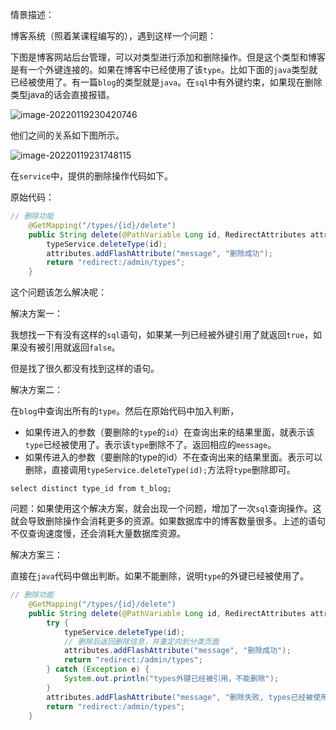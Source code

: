情景描述：

博客系统（照着某课程编写的），遇到这样一个问题：

下图是博客网站后台管理，可以对类型进行添加和删除操作。但是这个类型和博客是有一个外键连接的。如果在博客中已经使用了该`type`。比如下面的`java`类型就已经被使用了。有一篇`blog`的类型就是`java`。在`sql`中有外键约束，如果现在删除类型java的话会直接报错。

![image-20220119230420746](https://cdn.jsdelivr.net/gh/dlagez/img@master/image-20220119230420746.png)

他们之间的关系如下图所示。

![image-20220119231748115](https://cdn.jsdelivr.net/gh/dlagez/img@master/image-20220119231748115.png)

在`service`中，提供的删除操作代码如下。

原始代码：

```java
// 删除功能
    @GetMapping("/types/{id}/delete")
    public String delete(@PathVariable Long id, RedirectAttributes attributes) {
        typeService.deleteType(id);
        attributes.addFlashAttribute("message", "删除成功");
        return "redirect:/admin/types";
    }
```

这个问题该怎么解决呢：

解决方案一：

​	我想找一下有没有这样的`sql`语句，如果某一列已经被外键引用了就返回`true`，如果没有被引用就返回`false`。

但是找了很久都没有找到这样的语句。

解决方案二：

在`blog`中查询出所有的`type`。然后在原始代码中加入判断，

- 如果传进入的参数（要删除的`type`的`id`）在查询出来的结果里面，就表示该`type`已经被使用了。表示该`type`删除不了。返回相应的`message`。
- 如果传进入的参数（要删除的type的id）不在查询出来的结果里面。表示可以删除，直接调用`typeService.deleteType(id);`方法将`type`删除即可。

```
select distinct type_id from t_blog;
```

问题：如果使用这个解决方案，就会出现一个问题，增加了一次`sql`查询操作。这就会导致删除操作会消耗更多的资源。如果数据库中的博客数量很多。上述的语句不仅查询速度慢，还会消耗大量数据库资源。

解决方案三：

直接在`java`代码中做出判断。如果不能删除，说明`type`的外键已经被使用了。

```java
// 删除功能
    @GetMapping("/types/{id}/delete")
    public String delete(@PathVariable Long id, RedirectAttributes attributes) {
        try {
            typeService.deleteType(id);
            // 删除后返回删除信息，并重定向到分类页面
            attributes.addFlashAttribute("message", "删除成功");
            return "redirect:/admin/types";
        } catch (Exception e) {
            System.out.println("types外键已经被引用，不能删除");
        }
        attributes.addFlashAttribute("message", "删除失败, types已经被使用！");
        return "redirect:/admin/types";
    }
```


